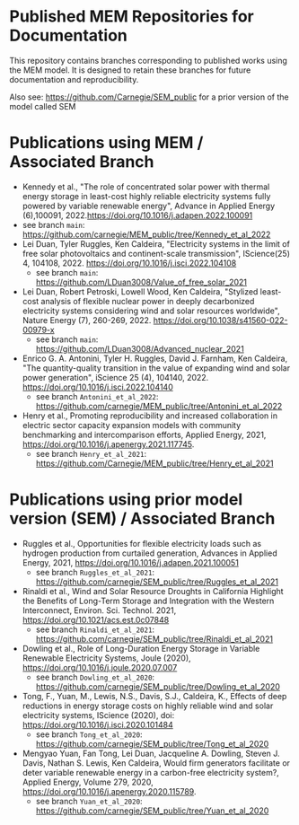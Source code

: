# Published MEM Repositories for Documentation

This repository contains branches corresponding to published works using the MEM model. It is designed to retain these branches for future documentation and reproducibility.

Also see: https://github.com/Carnegie/SEM_public for a prior version of the model called SEM

# Publications using MEM / Associated Branch

 *  Kennedy et al.,  "The role of concentrated solar power with thermal energy storage in least-cost highly reliable electricity systems fully powered by variable renewable energy", Advance in Applied Energy (6),100091, 2022.https://doi.org/10.1016/j.adapen.2022.100091
  * see branch `main`: https://github.com/carnegie/MEM_public/tree/Kennedy_et_al_2022
 * Lei Duan, Tyler Ruggles, Ken Caldeira, "Electricity systems in the limit of free solar photovoltaics and continent-scale transmission", IScience(25) 4, 104108, 2022. https://doi.org/10.1016/j.isci.2022.104108
   * see branch `main`: https://github.com/LDuan3008/Value_of_free_solar_2021
 * Lei Duan, Robert Petroski, Lowell Wood, Ken Caldeira, "Stylized least-cost analysis of flexible nuclear power in deeply decarbonized electricity systems considering wind and solar resources worldwide", Nature Energy (7), 260-269, 2022. https://doi.org/10.1038/s41560-022-00979-x 
   * see branch `main`: https://github.com/LDuan3008/Advanced_nuclear_2021
* Enrico G. A. Antonini, Tyler H. Ruggles, David J. Farnham, Ken Caldeira, "The quantity-quality transition in the value of expanding wind and solar power generation", iScience 25 (4), 104140, 2022. https://doi.org/10.1016/j.isci.2022.104140
   * see branch `Antonini_et_al_2022`: https://github.com/carnegie/MEM_public/tree/Antonini_et_al_2022
 * Henry et al., Promoting reproducibility and increased collaboration in electric sector capacity expansion models with community benchmarking and intercomparison efforts, Applied Energy, 2021, https://doi.org/10.1016/j.apenergy.2021.117745.
   * see branch `Henry_et_al_2021`: https://github.com/Carnegie/MEM_public/tree/Henry_et_al_2021 

# Publications using prior model version (SEM) / Associated Branch

 * Ruggles et al., Opportunities for flexible electricity loads such as hydrogen production from curtailed generation, Advances in Applied Energy, 2021, https://doi.org/10.1016/j.adapen.2021.100051
   * see branch `Ruggles_et_al_2021`: https://github.com/carnegie/SEM_public/tree/Ruggles_et_al_2021
 * Rinaldi et al., Wind and Solar Resource Droughts in California Highlight the Benefits of Long-Term Storage and Integration with the Western Interconnect, Environ. Sci. Technol. 2021, https://doi.org/10.1021/acs.est.0c07848
   * see branch `Rinaldi_et_al_2021`: https://github.com/carnegie/SEM_public/tree/Rinaldi_et_al_2021
 * Dowling et al., Role of Long-Duration Energy Storage in Variable Renewable Electricity Systems, Joule (2020), https://doi.org/10.1016/j.joule.2020.07.007
   * see branch `Dowling_et_al_2020`: https://github.com/carnegie/SEM_public/tree/Dowling_et_al_2020
 * Tong, F., Yuan, M., Lewis, N.S., Davis, S.J., Caldeira, K., Effects of deep reductions in energy storage costs on highly reliable wind and solar electricity systems, IScience (2020), doi: https://doi.org/10.1016/j.isci.2020.101484 
   * see branch `Tong_et_al_2020`: https://github.com/carnegie/SEM_public/tree/Tong_et_al_2020
 * Mengyao Yuan, Fan Tong, Lei Duan, Jacqueline A. Dowling, Steven J. Davis, Nathan S. Lewis, Ken Caldeira, Would firm generators facilitate or deter variable renewable energy in a carbon-free electricity system?, Applied Energy, Volume 279, 2020, https://doi.org/10.1016/j.apenergy.2020.115789.
   * see branch `Yuan_et_al_2020`: https://github.com/carnegie/SEM_public/tree/Yuan_et_al_2020
